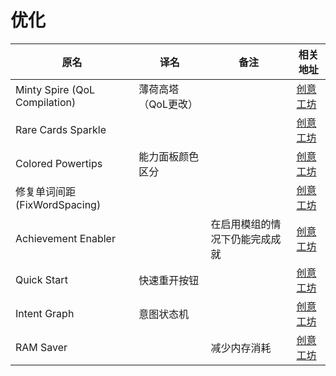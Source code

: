 # 优化

| 原名                          | 译名                | 备注                           | 相关地址                                                                      |
| ----------------------------- | ------------------- | ------------------------------ | ----------------------------------------------------------------------------- |
| Minty Spire (QoL Compilation) | 薄荷高塔（QoL更改） |                                | [创意工坊](https://steamcommunity.com/sharedfiles/filedetails/?id=1812723899) |
| Rare Cards Sparkle            |                     |                                | [创意工坊](https://steamcommunity.com/sharedfiles/filedetails/?id=2001434611) |
| Colored Powertips             | 能力面板颜色区分    |                                | [创意工坊](https://steamcommunity.com/sharedfiles/filedetails/?id=1748973286) |
| 修复单词间距(FixWordSpacing)  |                     |                                | [创意工坊](https://steamcommunity.com/sharedfiles/filedetails/?id=2705798193) |
| Achievement Enabler           |                     | 在启用模组的情况下仍能完成成就 | [创意工坊](https://steamcommunity.com/sharedfiles/filedetails/?id=1692554109) |
| Quick Start                   | 快速重开按钮        |                                | [创意工坊](https://steamcommunity.com/sharedfiles/filedetails/?id=1805046408) |
| Intent Graph                  | 意图状态机          |                                | [创意工坊](https://steamcommunity.com/sharedfiles/filedetails/?id=2783861904) |
| RAM Saver                     |                     | 减少内存消耗                   | [创意工坊](https://steamcommunity.com/sharedfiles/filedetails/?id=3002563327) |

